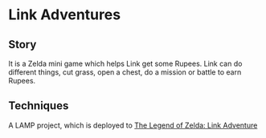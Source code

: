 # Link Adventures

## Story 
It is a Zelda mini game which helps Link get some Rupees. Link can do different things, cut grass, open a chest, do a mission or battle to earn Rupees.  
## Techniques
A LAMP project, which is deployed to <a href="https://linkadventure.herokuapp.com/">The Legend of Zelda: Link Adventure</a>
